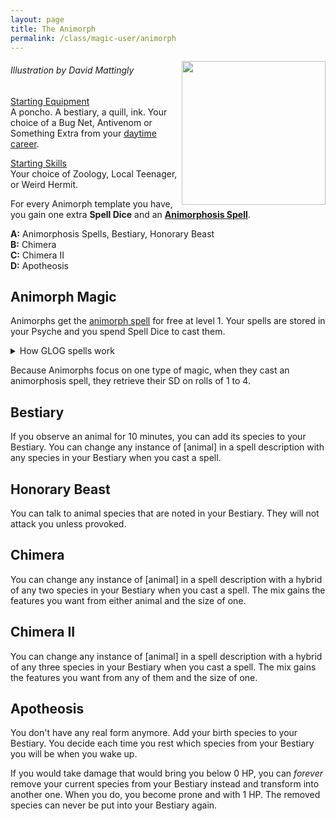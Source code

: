 ```yaml
---
layout: page
title: The Animorph
permalink: /class/magic-user/animorph
---
```


<img align="right" width=230px src="https://static.wikia.nocookie.net/animorphs/images/0/07/Animorphs_the_threat_book_21_david_mattingly_original_sketch.gif">

###### Illustration by David Mattingly

<ins>Starting Equipment</ins><br>
A poncho. A bestiary, a quill, ink. Your choice of a Bug Net, Antivenom or Something Extra from your [daytime career](http://tenfootpolemic.blogspot.com/2014/01/200-failed-medieval-careers.html).

<ins>Starting Skills</ins><br>
Your choice of Zoology, Local Teenager, or Weird Hermit.

For every Animorph template you have, you gain one extra **Spell Dice** and an **[Animorphosis Spell](/spells/#animorphosis)**.

**A:** Animorphosis Spells, Bestiary, Honorary Beast<br>
**B:** Chimera <br>
**C:** Chimera II <br>
**D:** Apotheosis <br>

## Animorph Magic
Animorphs get the [animorph spell](/2020/11/12/animorph/) for free at level 1. Your spells are stored in your Psyche and you spend Spell Dice to cast them.

<details markdown="1">
<summary>How GLOG spells work</summary>
<ins>Spell Dice (SD)</ins><br>
You get 1 per Animorph template. They are D6s.

Whenever you cast a spell, you choose how many SD to invest into it. The result of the spell depends on the number of [dice] and their [sum].

If a SD rolls a 1, 2 or 3, you don’t lose it. Otherwise, you lose it until you get a night of sleep. You can’t cast without SD.

Every time you roll doubles you get closer to *Catastrophe*.

<ins>Catastrophe</ins><br>
Every time you roll doubles you gain 1 *Doom Point*. Every time you gain a _Doom Point_, roll a D20. If you roll equal to or below your doom score, you trigger a [catastrophe](/list/spell-catastrophe).
</details>

Because Animorphs focus on one type of magic, when they cast an animorphosis spell, they retrieve their SD on rolls of 1 to 4.

## Bestiary
If you observe an animal for 10 minutes, you can add its species to your Bestiary. You can change any instance of [animal] in a spell description with any species in your Bestiary when you cast a spell.

## Honorary Beast
You can talk to animal species that are noted in your Bestiary. They will not attack you unless provoked.

## Chimera
You can change any instance of [animal] in a spell description with a hybrid of any two species in your Bestiary when you cast a spell. The mix gains the features you want from either animal and the size of one.

## Chimera II
You can change any instance of [animal] in a spell description with a hybrid of any three species in your Bestiary when you cast a spell. The mix gains the features you want from any of them and the size of one.

## Apotheosis
You don't have any real form anymore. Add your birth species to your Bestiary. You decide each time you rest which species from your Bestiary you will be when you wake up.

If you would take damage that would bring you below 0 HP, you can _forever_ remove your current species from your Bestiary instead and transform into another one. When you do, you become prone and with 1 HP. The removed species can never be put into your Bestiary again.
